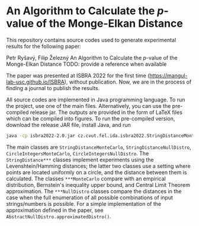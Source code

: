 # An Algorithm to Calculate the *p*-value of the Monge-Elkan Distance

This repository contains source codes used to generate experimental results for the following paper:

Petr Ryšavý, Filip Železný
An Algorithm to Calculate the $p$-value of the Monge-Elkan Distance
TODO: provide a reference when available

The paper was presented at ISBRA 2022 for the first time (https://mangul-lab-usc.github.io/ISBRA),
without publication. Now, we are in the process of finding a journal to publish the results.

All source codes are implemented in Java programming language. To run the project,
use one of the main files. Alternatively, you can use the pre-compiled release jar.
The outputs are provided in the form of LaTeX files which can be compiled into figures.
To run the pre-compiled version, download the release JAR file, install Java, and run
```bash
java -cp isbra2022-2.0.jar cz.cvut.fel.ida.isbra2022.StringDistanceMonteCarlo
```
The main classes are `StringDistanceMonteCarlo`, `StringDistanceNullDistro`, `CircleIntegersMonteCarlo`, `CircleIntegersNullDistro`. The `StringDistance***` classes implement experiments using the Levenshtein/Hamming distances; the latter two classes use a setting where points are located uniformly on a circle, and the distance between them is calculated. The classes `***MonteCarlo` compare with an empirical distribution, Bernstein's inequality upper bound, and Central Limit Theorem approximation. The `***NullDistro` classes compare the distances in the case when the full enumeration of all possible combinations of input strings/numbers is possible. For a simple implementation of the approximation defined in the paper, see `AbstractNullDistro.approximatedDistro()`.
